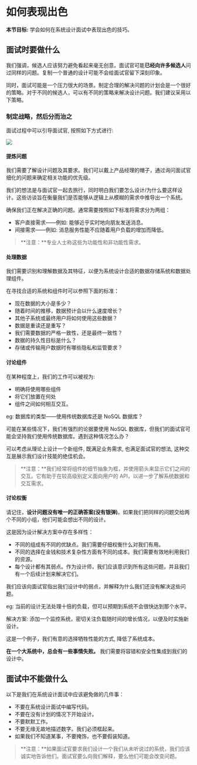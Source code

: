 # 如何表现出色

**本节目标:** 学会如何在系统设计面试中表现出色的技巧。

## 面试时要做什么

我们强调，候选人应该努力避免看起来毫无创意。面试官可能**已经向许多候选人**问过同样的问题。复制一个普通的设计可能不会给面试官留下深刻印象。

同时，面试可能是一个压力很大的场景。制定合理的解决问题的计划会是一个很好的策略。对于不同的候选人，可以有不同的策略来解决设计问题。我们建议采用以下策略。

### 制定战略，然后分而治之

面试过程中可以引导面试官, 按照如下方式进行:

![](https://cdn.jsdelivr.net/gh/gaoxiang15125/BlogImage@master/1676013160115.png)



#### 提炼问题

我们需要了解设计问题及其要求。我们可以戴上产品经理的帽子，通过询问面试官细化的问题来确定相关功能的优先级。

我们的想法是与面试官一起去旅行，同时明白我们要怎么设计/为什么要这样设计。这些访谈旨在衡量我们是否能够从逻辑上从模糊的需求中推导出一个系统。

确保我们正在解决正确的问题。通常需要按照如下标准将需求分为两组：

- 客户直接需求——例如: 能够近乎实时地向朋友发送消息。
- 间接需求——例如: 消息服务性能不应随着用户负载的增加而降低。

> **注意：**专业人士称这些为功能性和非功能性需求。

#### 处理数据

我们需要识别和理解数据及其特征，以便为系统设计合适的数据存储系统和数据处理组件。

在寻找合适的系统和组件时可以参照下面的标准：

- 现在数据的大小是多少？
- 随着时间的推移，数据预计会以什么速度增长？
- 其他子系统或最终用户将如何使用这些数据？
- 数据是重读还是重写？
- 我们需要数据的严格一致性，还是最终一致性？
- 数据的持久性目标是什么？
- 存储或传输用户数据时有哪些隐私和监管要求？

#### 讨论组件

在某种程度上，我们的工作可以被视为:

- 明确将使用哪些组件
- 将它们放置在何处
- 组件之间如何相互交互。

eg: 数据库的类型——使用传统数据库还是 NoSQL 数据库？

可能在某些情况下，我们有强烈的论据要使用 NoSQL 数据库，但我们的面试官可能会坚持我们使用传统数据库。遇到这种情况怎么办？

可以考虑从理论上设计一个新组件, 既满足业务需求, 也满足面试官的想法, 这种交互是展示我们设计技能的绝佳机会。

> **注意：**我们经常将组件的细节抽象为框，并使用箭头来显示它们之间的交互。它有助于在较高级别定义面向用户的 API，以进一步了解系统数据和交互需求。

#### 讨论权衡

请记住，**设计问题没有唯一的正确答案(没有银弹)**。如果我们把同样的问题交给两个不同的小组，他们可能会想出不同的设计。

这是因为设计解决方案中存在多样性：

- 不同的组成有不同的优缺点。我们需要仔细权衡什么对我们有用。
- 不同的选择在金钱和技术复杂性方面有不同的成本。我们需要有效地利用我们的资源。
- 每个设计都有其弱点。作为设计师，我们应该意识到所有这些问题，并且我们有一个后续计划来解决它们。

我们应该向面试官指出我们设计中的弱点，并解释为什么我们还没有解决这些问题。

eg: 当前的设计无法处理十倍的负载，但可以预期到系统不会很快达到那个水平。

解决方案: 添加一个监控系统，密切关注负载随时间的增长情况，以便及时实施新设计。

这是一个例子，我们有意的选择牺牲性能的方式, 降低了系统成本。

**在一个大系统中，总会有一些事情失败。** 我们需要将容错和安全性集成到我们的设计中。

## 面试中不能做什么

以下是我们在系统设计面试中应该避免做的几件事：

- 不要在系统设计面试中编写代码。
- 不要在没有计划的情况下开始设计。
- 不要默默工作。
- 不要无缘无故地描述数字。我们必须框起来。
- 如果我们不知道某事，不要掩饰，也不要假装知道。

> **注意：**如果面试官要求我们设计一个我们从未听说过的系统，我们应该诚实地告诉他们。面试官要么向我们解释，要么他们可能会改变问题。
